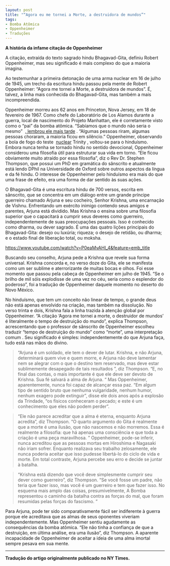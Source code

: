 ```yaml
---
layout: post
title: "“Agora eu me tornei a Morte, a destruidora de mundos”"
tags:
- Bomba Atômica
- Oppenheimer
- Traduções
---
```


**A história da infame citação de Oppenheimer**

A citação, extraída do texto sagrado hindu Bhagavad-Gita, definiu Robert Oppenheimer, mas seu significado é mais complexo do que a maioria imagina.

Ao testemunhar a primeira detonação de uma arma nuclear em 16 de julho de 1945, um trecho da escritura hindu passou pela mente de Robert Oppenheimer: “Agora me tornei a Morte, a destruidora de mundos”. É, talvez, a linha mais conhecida do Bhagavad-Gita, mas também a mais incompreendida.


Oppenheimer morreu aos 62 anos em Princeton, Nova Jersey, em 18 de fevereiro de 1967. Como chefe do Laboratório de Los Alamos durante a guerra, local de nascimento do Projeto Manhattan, ele é corretamente visto como o “pai” da bomba atômica. “Sabíamos que o mundo não seria o mesmo” 
[, lembrou ele mais tarde](https://archive.nytimes.com/www.nytimes.com/learning/general/onthisday/bday/0422.html) . “Algumas pessoas riram, algumas pessoas choraram, a maioria ficou em silêncio.” Oppenheimer, observando a bola de fogo do teste 
[nuclear](https://www.wired.co.uk/topic/nuclear) Trinity , voltou-se para o hinduísmo. Embora nunca tenha se tornado hindu no sentido devocional, Oppenheimer considerou uma filosofia útil para estruturar sua vida em torno. “Ele ficou obviamente muito atraído por essa filosofia”, diz o Rev Dr. Stephen Thompson, que possui um PhD em gramática do sânscrito e atualmente está lendo DPhil na Universidade de Oxford sobre outros aspectos da língua e da fé hindu. O interesse de Oppenheimer pelo hinduísmo era mais do que uma frase de efeito, era uma forma de dar sentido às suas ações.

O Bhagavad-Gita é uma escritura hindu de 700 versos, escrita em sânscrito, que se concentra em um diálogo entre um grande príncipe guerreiro chamado Arjuna e seu cocheiro, Senhor Krishna, uma encarnação de Vishnu. Enfrentando um exército inimigo contendo seus amigos e parentes, Arjuna está dividido. Mas Krishna o ensina sobre uma filosofia superior que o capacitará a cumprir seus deveres como guerreiro, independentemente de suas preocupações pessoais. Isso é conhecido como dharma, ou dever sagrado. É uma das quatro lições principais do Bhagavad-Gita: desejo ou luxúria; riqueza; o desejo de retidão, ou dharma; e o estado final de liberação total, ou moksha.


https://www.youtube.com/watch?v=P0eaMvAHI_4&feature=emb_title

Buscando seu conselho, Arjuna pede a Krishna que revele sua forma universal. Krishna concorda e, no verso doze do Gita, ele se manifesta como um ser sublime e aterrorizante de muitas bocas e olhos. Foi esse momento que passou pela cabeça de Oppenheimer em julho de 1945. “Se o brilho de mil sóis explodisse de uma vez no céu, seria como o esplendor do poderoso”, foi a tradução de Oppenheimer daquele momento no deserto do Novo México.


No hinduísmo, que tem um conceito não linear de tempo, o grande deus não está apenas envolvido na criação, mas também na dissolução. No verso trinta e dois, Krishna fala a linha trazida à atenção global por Oppenheimer. “A citação ‘Agora me tornei a morte, o destruidor de mundos’ é literalmente o tempo de destruição do mundo”, explica Thompson, acrescentando que o professor de sânscrito de Oppenheimer escolheu traduzir “tempo de destruição do mundo” como “morte”, uma interpretação comum . Seu significado é simples: independentemente do que Arjuna faça, tudo está nas mãos do divino.


>“Arjuna é um soldado, ele tem o dever de lutar. Krishna, e não Arjuna, determinará quem vive e quem morre, e Arjuna não deve lamentar nem se alegrar com o que o destino tem reservado, mas deve estar sublimemente desapegado de tais resultados ”, diz Thompson. “E, no final das contas, o mais importante é que ele deve ser devoto de Krishna. Sua fé salvará a alma de Arjuna. “ Mas Oppenheimer, aparentemente, nunca foi capaz de alcançar essa paz. “Em algum tipo de sentido bruto que nenhuma vulgaridade, nenhum humor, nenhum exagero pode extinguir”, disse ele dois anos após a explosão da Trindade, “os físicos conheceram o pecado; e este é um conhecimento que eles não podem perder”.

>“Ele não parece acreditar que a alma é eterna, enquanto Arjuna acredita”, diz Thompson. “O quarto argumento do Gita é realmente que a morte é uma ilusão, que não nascemos e não morremos. Essa é realmente a filosofia: que há apenas uma consciência e que toda a criação é uma peça maravilhosa. ” Oppenheimer, pode-se inferir, nunca acreditou que as pessoas mortas em Hiroshima e Nagasaki não iriam sofrer. Enquanto realizava seu trabalho zelosamente, ele nunca poderia aceitar que isso pudesse libertá-lo do ciclo de vida e morte. Em total contraste, Arjuna percebe seu erro e decide se juntar à batalha.

>“Krishna está dizendo que você deve simplesmente cumprir seu dever como guerreiro”, diz Thompson. “Se você fosse um padre, não teria que fazer isso, mas você é um guerreiro e tem que fazer isso. No esquema mais amplo das coisas, presumivelmente, A Bomba representou o caminho da batalha contra as forças do mal, que foram resumidas pelas forças do fascismo. ”

Para Arjuna, pode ter sido comparativamente fácil ser indiferente à guerra porque ele acreditava que as almas de seus oponentes viveriam independentemente. Mas Oppenheimer sentiu agudamente as consequências da bomba atômica. “Ele não tinha a confiança de que a destruição, em última análise, era uma ilusão”, diz Thompson. A aparente incapacidade de Oppenheimer de aceitar a ideia de uma alma imortal sempre pesava em sua mente.


****

**Tradução do artigo originalmente publicado no NY Times.**